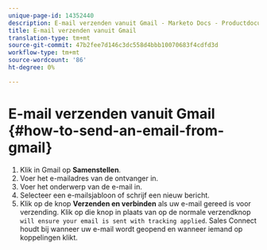 ```yaml
---
unique-page-id: 14352440
description: E-mail verzenden vanuit Gmail - Marketo Docs - Productdocumentatie
title: E-mail verzenden vanuit Gmail
translation-type: tm+mt
source-git-commit: 47b2fee7d146c3dc558d4bbb10070683f4cdfd3d
workflow-type: tm+mt
source-wordcount: '86'
ht-degree: 0%

---
```



# E-mail verzenden vanuit Gmail {#how-to-send-an-email-from-gmail}

1. Klik in Gmail op **Samenstellen**.
1. Voer het e-mailadres van de ontvanger in.
1. Voer het onderwerp van de e-mail in.
1. Selecteer een e-mailsjabloon of schrijf een nieuw bericht.
1. Klik op de knop **Verzenden en verbinden** als uw e-mail gereed is voor verzending. Klik op die knop in plaats van op de normale verzendknop `will ensure your email is sent with tracking applied`. Sales Connect houdt bij wanneer uw e-mail wordt geopend en wanneer iemand op koppelingen klikt.

